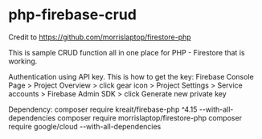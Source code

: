 # php-firebase-crud

Credit to https://github.com/morrislaptop/firestore-php

This is sample CRUD function all in one place for PHP - Firestore that is working.

Authentication using API key. This is how to get the key:
Firebase Console Page > Project Overview > click gear icon > Project Settings > Service accounts > Firebase Admin SDK > click Generate new private key

Dependency:
composer require kreait/firebase-php ^4.15 --with-all-dependencies
composer require morrislaptop/firestore-php
composer require google/cloud --with-all-dependencies
